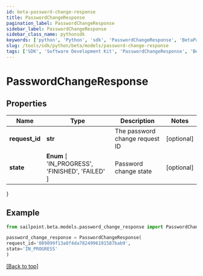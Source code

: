 ```yaml
---
id: beta-password-change-response
title: PasswordChangeResponse
pagination_label: PasswordChangeResponse
sidebar_label: PasswordChangeResponse
sidebar_class_name: pythonsdk
keywords: ['python', 'Python', 'sdk', 'PasswordChangeResponse', 'BetaPasswordChangeResponse'] 
slug: /tools/sdk/python/beta/models/password-change-response
tags: ['SDK', 'Software Development Kit', 'PasswordChangeResponse', 'BetaPasswordChangeResponse']
---
```


# PasswordChangeResponse


## Properties

Name | Type | Description | Notes
------------ | ------------- | ------------- | -------------
**request_id** | **str** | The password change request ID | [optional] 
**state** |  **Enum** [  'IN_PROGRESS',    'FINISHED',    'FAILED' ] | Password change state | [optional] 
}

## Example

```python
from sailpoint.beta.models.password_change_response import PasswordChangeResponse

password_change_response = PasswordChangeResponse(
request_id='089899f13a8f4da7824996191587bab9',
state='IN_PROGRESS'
)

```
[[Back to top]](#) 


